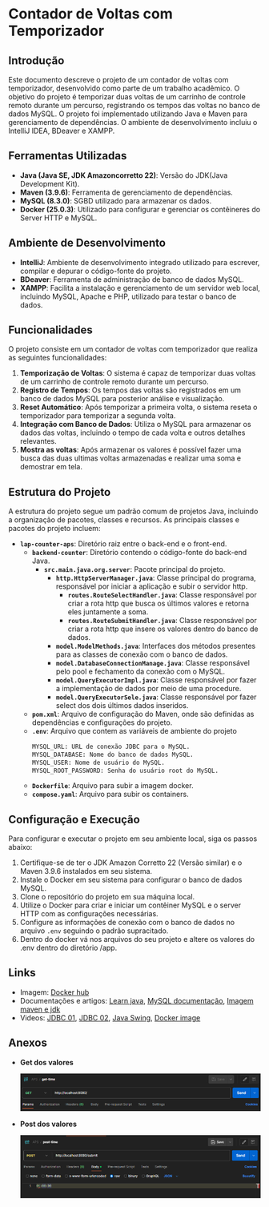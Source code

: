 # Contador de Voltas com Temporizador

## Introdução

Este documento descreve o projeto de um contador de voltas com temporizador, desenvolvido como parte de um trabalho acadêmico. O objetivo do projeto é temporizar duas voltas de um carrinho de controle remoto durante um percurso, registrando os tempos das voltas no banco de dados MySQL. O projeto foi implementado utilizando Java e Maven para gerenciamento de dependências. O ambiente de desenvolvimento incluiu o IntelliJ IDEA, BDeaver e XAMPP.

## Ferramentas Utilizadas

- **Java (Java SE, JDK Amazoncorretto 22)**: Versão do JDK(Java Development Kit).
- **Maven (3.9.6)**: Ferramenta de gerenciamento de dependências.
- **MySQL (8.3.0)**: SGBD utilizado para armazenar os dados.
- **Docker (25.0.3)**: Utilizado para configurar e gerenciar os contêineres do Server HTTP e MySQL.

## Ambiente de Desenvolvimento

- **IntelliJ**: Ambiente de desenvolvimento integrado utilizado para escrever, compilar e depurar o código-fonte do projeto.
- **BDeaver**: Ferramenta de administração de banco de dados MySQL.
- **XAMPP**: Facilita a instalação e gerenciamento de um servidor web local, incluindo MySQL, Apache e PHP, utilizado para testar o banco de dados.

## Funcionalidades

O projeto consiste em um contador de voltas com temporizador que realiza as seguintes funcionalidades:

1. **Temporização de Voltas**: O sistema é capaz de temporizar duas voltas de um carrinho de controle remoto durante um percurso.
2. **Registro de Tempos**: Os tempos das voltas são registrados em um banco de dados MySQL para posterior análise e visualização.
3. **Reset Automático**: Após temporizar a primeira volta, o sistema reseta o temporizador para temporizar a segunda volta.
4. **Integração com Banco de Dados**: Utiliza o MySQL para armazenar os dados das voltas, incluindo o tempo de cada volta e outros detalhes relevantes.
5. **Mostra as voltas**: Após armazenar os valores é possível fazer uma busca das duas ultimas voltas armazenadas e realizar uma soma e demostrar em tela.

## Estrutura do Projeto

A estrutura do projeto segue um padrão comum de projetos Java, incluindo a organização de pacotes, classes e recursos. As principais classes e pacotes do projeto incluem:

- **`lap-counter-aps`**: Diretório raiz entre o back-end e o front-end.
  - **`backend-counter`**: Diretório contendo o código-fonte do back-end Java.
      - **`src.main.java.org.server`**: Pacote principal do projeto.
          - **`http.HttpServerManager.java`**: Classe principal do programa, responsável por iniciar a aplicação e subir o servidor http.
            - **`routes.RouteSelectHandler.java`**: Classe responsável por criar a rota http que busca os últimos valores e retorna eles juntamente a soma.
            - **`routes.RouteSubmitHandler.java`**: Classe responsável por criar a rota http que insere os valores dentro do banco de dados.
          - **`model.ModelMethods.java`**: Interfaces dos métodos presentes para as classes de conexão com o banco de dados.
          - **`model.DatabaseConnectionManage.java`**: Classe responsável pelo pool e fechamento da conexão com o MySQL.
          - **`model.QueryExecutorImpl.java`**: Classe responsável por fazer a implementação de dados por meio de uma procedure.
          - **`model.QueryExecutorSele.java`**: Classe responsável por fazer select dos dois últimos dados inseridos.
  - **`pom.xml`**: Arquivo de configuração do Maven, onde são definidas as dependências e configurações do projeto.
  - **`.env`**: Arquivo que contem as variáveis de ambiente do projeto
    ```
    MYSQL_URL: URL de conexão JDBC para o MySQL.
    MYSQL_DATABASE: Nome do banco de dados MySQL.
    MYSQL_USER: Nome de usuário do MySQL.
    MYSQL_ROOT_PASSWORD: Senha do usuário root do MySQL.
  - **`Dockerfile`**: Arquivo para subir a imagem docker.
  - **`compose.yaml`**: Arquivo para subir os containers.

## Configuração e Execução

Para configurar e executar o projeto em seu ambiente local, siga os passos abaixo:

1. Certifique-se de ter o JDK Amazon Corretto 22 (Versão similar) e o Maven 3.9.6 instalados em seu sistema.
2. Instale o Docker em seu sistema para configurar o banco de dados MySQL.
3. Clone o repositório do projeto em sua máquina local.
4. Utilize o Docker para criar e iniciar um contêiner MySQL e o server HTTP com as configurações necessárias.
5. Configure as informações de conexão com o banco de dados no arquivo `.env` seguindo o padrão supracitado.
6. Dentro do docker vá nos arquivos do seu projeto e altere os valores do .env dentro do diretório /app.

## Links 

- Imagem: [Docker hub](https://hub.docker.com/repository/docker/viniciusgggabriel/backend-counter-server/general)
- Documentações e artigos: [Learn java](https://dev.java/learn/), [MySQL documentação](https://dev.mysql.com/doc/), [Imagem maven e jdk](https://hub.docker.com/explore)
- Videos: [JDBC 01](https://youtu.be/VSWXK5j7sH0?si=J5Qo8rOEWNpMUpEf), [JDBC 02](https://youtu.be/YVRp4bpow48?si=LotM8_62B75dAxY9), [Java Swing](https://youtube.com/playlist?list=PLwH4Cv_WLhLbc4H-aOh3xFywPGxhaso_b&si=8MHZyM4Ql9XK1Q7n), [Docker image](https://www.youtube.com/watch?v=t9L__Y0E5OY&list=WL&index=5)

## Anexos

- **Get dos valores**

    ![Imagem-referencia-get-método.png](img-docs/get-postman.png)
- **Post dos valores**

    ![Imagem-referencia-post-método.png](img-docs/post-postman.png)